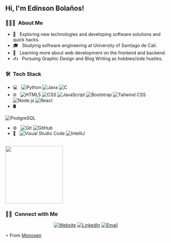 <h2> Hi, I'm Edinson Bolaños!</h2>


<h3> 👨🏻‍💻 &nbsp;About Me </h3>

- 🤔 &nbsp; Exploring new technologies and developing software solutions and quick hacks.
- 🎓 &nbsp; Studying software engineering at University of Santiago de Cali.
- 🌱 &nbsp; Learning more about web development on the frontend and backend.
- ✍️ &nbsp; Pursuing Graphic Design and Blog Writing as hobbies/side hustles.
<!-- - 💼 &nbsp; Working as a Business Development Associate at VirtuBox InfoTech Private Limited. -->


<h3> 🛠 &nbsp;Tech Stack</h3>

- 💻 &nbsp;
  ![Python](https://img.shields.io/badge/-Python-333333?style=flat&logo=python)
  ![Java](https://img.shields.io/badge/-Java-333333?style=flat&logo=Java&logoColor=007396)
  ![C](https://img.shields.io/badge/-C-333333?style=flat&logo=c&logoColor=00599C)
- 🌐 &nbsp;
  ![HTML5](https://img.shields.io/badge/-HTML5-333333?style=flat&logo=HTML5)
  ![CSS](https://img.shields.io/badge/-CSS-333333?style=flat&logo=CSS3&logoColor=1572B6)
  ![JavaScript](https://img.shields.io/badge/-JavaScript-333333?style=flat&logo=javascript)
  ![Bootstrap](https://img.shields.io/badge/-Bootstrap-333333?style=flat&logo=bootstrap&logoColor=563D7C)
  ![Tailwind CSS](https://img.shields.io/badge/-TailwindCSS-333333?style=flat&logo=tailwindcss)
  ![Node.js](https://img.shields.io/badge/-Node.js-333333?style=flat&logo=node.js)
  ![React](https://img.shields.io/badge/-React-333333?style=flat&logo=react)
- 🛢  &nbsp;
<!--   ![MySQL](https://img.shields.io/badge/-MySQL-333333?style=flat&logo=mysql) -->
  ![PostgreSQL](https://img.shields.io/badge/-PostgreSQL-333333?style=flat&logo=postgresql)
- ⚙️ &nbsp;
  ![Git](https://img.shields.io/badge/-Git-333333?style=flat&logo=git)
  ![GitHub](https://img.shields.io/badge/-GitHub-333333?style=flat&logo=github)
- 🔧 &nbsp;
  ![Visual Studio Code](https://img.shields.io/badge/-Visual%20Studio%20Code-333333?style=flat&logo=visual-studio-code&logoColor=007ACC)
  ![IntelliJ](https://img.shields.io/badge/-IntelliJ-333333?style=flat&logo=intellijidea&logoColor=2C2255)

<br/>

  <img height="180em" src="https://github-readme-stats.vercel.app/api/top-langs/?username=Monosen&theme=buefy&layout=compact" />


<br/>

<h3> 🤝🏻 &nbsp;Connect with Me </h3>

<p align="center">
<a href="https://portfolio-three-ashy-47.vercel.app/" target="_blank"><img alt="Website" src="https://img.shields.io/badge/Website-portfolio-blue?style=flat-square&logo=google-chrome"></a>
<a href="https://www.linkedin.com/in/edinson-david-bola%C3%B1os-perdomo-293624212/" target="_blank"><img alt="LinkedIn" src="https://img.shields.io/badge/LinkedIn-Edinson%20Bolaños-blue?style=flat-square&logo=linkedin"></a>
<a href="mailto:edisonbj21@gmail.com" target="_blank"><img alt="Email" src="https://img.shields.io/badge/Email-edisonbj21@gmail.com-blue?style=flat-square&logo=gmail"></a>
</p>

⭐️ From [Monosen](https://github.com/Monosen)
